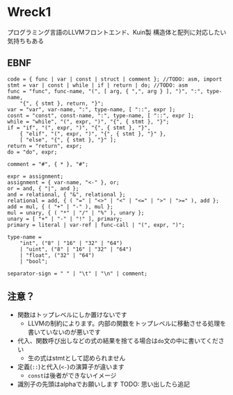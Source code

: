 # Wreck1
プログラミング言語のLLVMフロントエンド、Kuin製
構造体と配列に対応したい気持ちもある

## EBNF
```ebnf
code = { func | var | const | struct | comment }; //TODO: asm, import
stmt = var | const | while | if | return | do; //TODO: asm
func = "func", func-name, "(", [ arg, { ",", arg } ], ")", ":", type-name,
    "{", { stmt }, return, "}";
var = "var", var-name, ":", type-name, [ "::", expr ];
cosnt = "const", const-name, ":", type-name, [ "::", expr ];
while = "while", "(", expr, ")", "{", { stmt }, "}";
if = "if", "(", expr, ")", "{", { stmt }, "}",
    { "elif", "(", expr, ")", "{", { stmt }, "}" },
    [ "else", "{", { stmt }, "}" ];
return = "return", expr;
do = "do", expr;

comment = "#", { * }, "#";

expr = assignment;
assignment = { var-name, "<-" }, or;
or = and, { "|", and };
and = relational, { "&", relational };
relational = add, { ( "=" | "<>" | "<" | "<=" | ">" | ">=" ), add };
add = mul, { ( "+" | "-" ), mul };
mul = unary, { ( "*" | "/" | "%" ), unary };
unary = [ "+" | "-" | "!" ], primary;
primary = literal | var-ref | func-call | "(", expr, ")";

type-name =
    "int", ("8" | "16" | "32" | "64")
    | "uint", ("8" | "16" | "32" | "64")
    | "float", ("32" | "64")
    | "bool";

separator-sign = " " | "\t" | "\n" | comment;
```

## 注意？
* 関数はトップレベルにしか置けないです
  * LLVMの制約によります。内部の関数をトップレベルに移動させる処理を書いていないのが悪いです
* 代入、関数呼び出しなどの式の結果を捨てる場合は`do`文の中に書いてください
  * 生の式はstmtとして認められません
* 定義(`::`)と代入(`<-`)の演算子が違います
  * `const`は後者ができないイメージ
* 識別子の先頭はalphaでお願いします
TODO: 思い出したら追記
